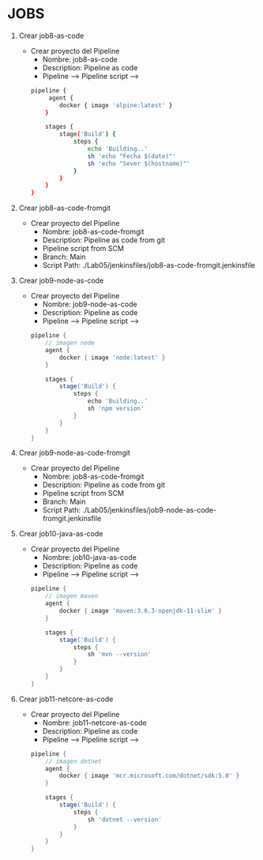 # JOBS
1. Crear job8-as-code
    * Crear proyecto del Pipeline
        * Nombre: job8-as-code
        * Description: Pipeline as code
        * Pipeline --> Pipeline script --> 
        ```bash         
        pipeline {
             agent {
                docker { image 'alpine:latest' }
            }

            stages {
                stage('Build') {
                    steps {
                        echo 'Building..'
                        sh 'echo "Fecha $(date)"'
                        sh 'echo "Sever $(hostname)"'
                    }
                }
            }
        }
        ```
1. Crear job8-as-code-fromgit
     * Crear proyecto del Pipeline
        * Nombre: job8-as-code-fromgit
        * Description: Pipeline as code from git
        * Pipeline script from SCM
        * Branch: Main
        * Script Path: ./Lab05/jenkinsfiles/job8-as-code-fromgit.jenkinsfile

1. Crear job9-node-as-code
    * Crear proyecto del Pipeline
        * Nombre: job9-node-as-code
        * Description: Pipeline as code
        * Pipeline --> Pipeline script --> 
        ```Groovy         
        pipeline {
            // imagen node
            agent {
                docker { image 'node:latest' }
            }

            stages {
                stage('Build') {
                    steps {
                        echo 'Building..'
                        sh 'npm version'
                    }
                }
            }
        }
        ```

1. Crear job9-node-as-code-fromgit
     * Crear proyecto del Pipeline
        * Nombre: job8-as-code-fromgit
        * Description: Pipeline as code from git
        * Pipeline script from SCM
        * Branch: Main
        * Script Path: ./Lab05/jenkinsfiles/job9-node-as-code-fromgit.jenkinsfile


1. Crear job10-java-as-code
    * Crear proyecto del Pipeline
        * Nombre: job10-java-as-code
        * Description: Pipeline as code
        * Pipeline --> Pipeline script --> 
        ```Groovy         
        pipeline {
            // imagen maven
            agent {
                docker { image 'maven:3.6.3-openjdk-11-slim' }
            }

            stages {
                stage('Build') {
                    steps {
                        sh 'mvn --version'
                    }
                }
            }
        }
        ```

1. Crear job11-netcore-as-code
    * Crear proyecto del Pipeline
        * Nombre: job11-netcore-as-code
        * Description: Pipeline as code
        * Pipeline --> Pipeline script --> 
        ```Groovy         
        pipeline {
            // imagen dotnet
            agent {
                docker { image 'mcr.microsoft.com/dotnet/sdk:5.0' }
            }

            stages {
                stage('Build') {
                    steps {
                        sh 'dotnet --version'
                    }
                }
            }
        }
        ```     